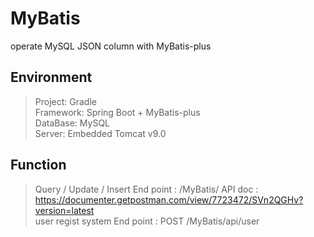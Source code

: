 # MyBatis
operate MySQL JSON column with MyBatis-plus  
  
## Environment  
 > Project: Gradle  
 > Framework: Spring Boot + MyBatis-plus  
 > DataBase: MySQL   
 > Server: Embedded Tomcat v9.0  

## Function  
 > Query / Update / Insert
 > End point : <url>/MyBatis/<url-mapping>
 > API doc : https://documenter.getpostman.com/view/7723472/SVn2QGHv?version=latest   
 > user regist system
 > End point : POST <url>/MyBatis/api/user
 
